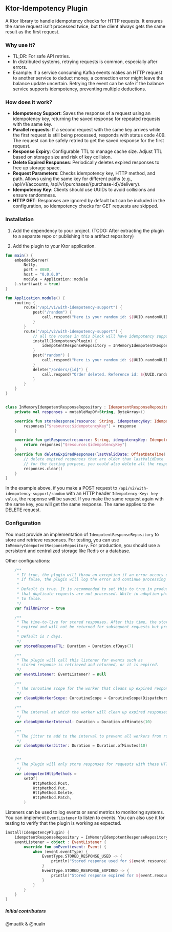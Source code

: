 ## Ktor-Idempotency Plugin

A Ktor library to handle idempotency checks for HTTP requests. It ensures the same request isn’t processed twice, but the client always gets the same result as the first request.

### Why use it?
* TL;DR: For safe API retries.
* In distributed systems, retrying requests is common, especially after errors.
* Example: If a service consuming Kafka events makes an HTTP request to another service to deduct money, a connection error might leave the balance update uncertain. Retrying the event can be safe if the balance service supports idempotency, preventing multiple deductions.


### How does it work?
* **Idempotency Support**: Saves the response of a request using an idempotency key, returning the saved response for repeated requests with the same key.
* **Parallel requests**: If a second request with the same key arrives while the first request is still being processed, responds with status code 409. The request can be safely retried to get the saved response for the first request.
* **Response Expiry**: Configurable TTL to manage cache size. Adjust TTL based on storage size and risk of key collision.
* **Delete Expired Responses**: Periodically deletes expired responses to free up storage space.
* **Request Parameters**: Checks idempotency key, HTTP method, and path. Allows using the same key for different paths (e.g., /api/v1/accounts, /api/v1/purchases/{purchase-id}/delivery).
* **Idempotency Key**: Clients should use UUIDs to avoid collisions and ensure randomness.
* **HTTP GET**: Responses are ignored by default but can be included in the configuration, so idempotency checks for GET requests are skipped.


### Installation


1. Add the dependency to your project. (TODO: After extracting the plugin to a separate repo or publishing it to a artifact repository)


2. Add the plugin to your Ktor application.

```Kotlin
fun main() {
    embeddedServer(
        Netty,
        port = 8080,
        host = "0.0.0.0",
        module = Application::module
    ).start(wait = true)
}

fun Application.module() {
    routing {
        route("/api/v1/with-idempotency-support") {
            post("/random") {
                call.respond("Here is your random id: ${UUID.randomUUID()}")
            }
        }
        route("/api/v2/with-idempotency-support") {
            // all the routes in this block will have idempotency support
            install(IdempotencyPlugin) {
                idempotentResponseRepository = InMemoryIdempotentResponseRepository()
            }
            post("random") {
                call.respond("Here is your random id: ${UUID.randomUUID()}")
            }
            delete("/orders/{id}") {
                call.respond("Order deleted. Reference id: ${UUID.randomUUID()}")
            }
        }
    }
}


class InMemoryIdempotentResponseRepository : IdempotentResponseRepository {
    private val responses = mutableMapOf<String, ByteArray>()

    override fun storeResponse(resource: String, idempotencyKey: IdempotencyKey, response: ByteArray) {
        responses["$resource:$idempotencyKey"] = response
    }

    override fun getResponse(resource: String, idempotencyKey: IdempotencyKey): ByteArray? {
        return responses["$resource:$idempotencyKey"]
    }
    override fun deleteExpiredResponses(lastValidDate: OffsetDateTime) {
        // delete expired responses that are older than lastValidDate
        // for the testing purpose, you could also delete all the responses
        responses.clear()
    }
}

```

In the example above, if you make a POST request to `/api/v2/with-idempotency-support/random` with an HTTP header `Idempotency-Key: key-value`, the response will be saved. If you make the same request again with the same key, you will get the same response. The same applies to the DELETE request.


### Configuration
You must provide an implementation of `IdempotentResponseRepository` to store and retrieve responses. For testing, you can use `InMemoryIdempotentResponseRepository`. For production, you should use a persistent and centralized storage like Redis or a database.

Other configurations:
```Kotlin
    /**
     * If true, the plugin will throw an exception if an error occurs during the processing of the request.
     * If false, the plugin will log the error and continue processing the request.
     *
     * Default is true. It is recommended to set this to true in production environments to ensure
     * that duplicate requests are not processed. While in adoption phase, it is recommended to set this
     * to false.
     */
    var failOnError = true

    /**
     * The time-to-live for stored responses. After this time, the stored response will be considered
     * expired and will not be returned for subsequent requests but processed as a normal request.
     *
     * Default is 7 days.
     */
    var storedResponseTTL: Duration = Duration.ofDays(7)

    /**
     * The plugin will call this listener for events such as
     * stored response is retrieved and returned, or it is expired.
     */
    var eventListener: EventListener? = null

    /**
     * The coroutine scope for the worker that cleans up expired responses.
     */
    var cleanUpWorkerScope: CoroutineScope = CoroutineScope(Dispatchers.IO + CoroutineName("idempotencyCleanUpExpiredResponses"))
    
    /**
     * The interval at which the worker will clean up expired responses.
     */
    var cleanUpWorkerInterval: Duration = Duration.ofMinutes(10)
    
    /**
     * The jitter to add to the interval to prevent all workers from running at the same time.
     */
    var cleanUpWorkerJitter: Duration = Duration.ofMinutes(10)


    /**
     * The plugin will only store responses for requests with these HTTP methods.
     */
    var idempotentHttpMethods =
        setOf(
            HttpMethod.Post,
            HttpMethod.Put,
            HttpMethod.Delete,
            HttpMethod.Patch,
        )
```

Listeners can be used to log events or send metrics to monitoring systems. You can implement `EventListener` to listen to events.
You can also use it for testing to verify that the plugin is working as expected.

```Kotlin
install(IdempotencyPlugin) {
    idempotentResponseRepository = InMemoryIdempotentResponseRepository()
    eventListener = object : EventListener {
        override fun onEvent(event: Event) {
            when (event.eventType) {
                EventType.STORED_RESPONSE_USED -> {
                    println("Stored response used for ${event.resource}:${event.idempotencyKey}")
                }
                EventType.STORED_RESPONSE_EXPIRED -> {
                    println("Stored response expired for ${event.resource}:${event.idempotencyKey}")
                }
            }
        }
    }
}
```

##### Initial contributors
@muatik & @nualn